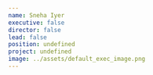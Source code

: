 ```yaml
---
name: Sneha Iyer
executive: false
director: false
lead: false
position: undefined
project: undefined
image: ../assets/default_exec_image.png
---
```

